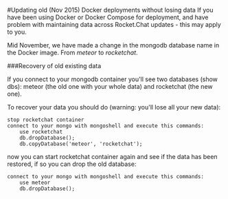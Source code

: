#Updating old (Nov 2015) Docker deployments without losing data
If you have been using Docker or Docker Compose for deployment, and have problem with maintaining data across Rocket.Chat updates - this may apply to you.

Mid November, we have made a change in the mongodb database name in the Docker image. From _meteor_ to _rocketchat_.

###Recovery of old existing data

If you connect to your mongodb container you'll see two databases (show dbs): meteor (the old one with your whole data) and rocketchat (the new one).

To recover your data you should do (warning: you'll lose all your new data):

    stop rocketchat container
    connect to your mongo with mongoshell and execute this commands:
        use rocketchat
        db.dropDatabase();
        db.copyDatabase('meteor', 'rocketchat');

now you can start rocketchat container again and see if the data has been restored, if so you can drop the old database:

    connect to your mongo with mongoshell and execute this commands:
        use meteor
        db.dropDatabase();
